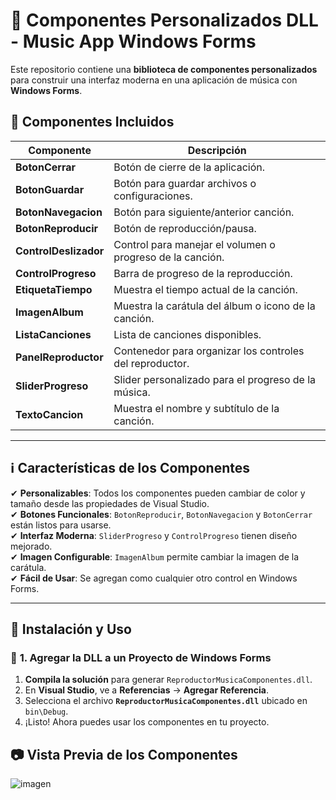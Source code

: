 # 🎵 Componentes Personalizados DLL - Music App Windows Forms  

Este repositorio contiene una **biblioteca de componentes personalizados** para construir una interfaz moderna en una aplicación de música con **Windows Forms**.  

## 📌 **Componentes Incluidos**  

| Componente             | Descripción |
|------------------------|-------------|
| **BotonCerrar**        | Botón de cierre de la aplicación. |
| **BotonGuardar**       | Botón para guardar archivos o configuraciones. |
| **BotonNavegacion**    | Botón para siguiente/anterior canción. |
| **BotonReproducir**    | Botón de reproducción/pausa. |
| **ControlDeslizador**  | Control para manejar el volumen o progreso de la canción. |
| **ControlProgreso**    | Barra de progreso de la reproducción. |
| **EtiquetaTiempo**     | Muestra el tiempo actual de la canción. |
| **ImagenAlbum**        | Muestra la carátula del álbum o icono de la canción. |
| **ListaCanciones**     | Lista de canciones disponibles. |
| **PanelReproductor**   | Contenedor para organizar los controles del reproductor. |
| **SliderProgreso**     | Slider personalizado para el progreso de la música. |
| **TextoCancion**       | Muestra el nombre y subtítulo de la canción. |

---

## ℹ **Características de los Componentes**  

✔ **Personalizables**: Todos los componentes pueden cambiar de color y tamaño desde las propiedades de Visual Studio.  
✔ **Botones Funcionales**: `BotonReproducir`, `BotonNavegacion` y `BotonCerrar` están listos para usarse.  
✔ **Interfaz Moderna**: `SliderProgreso` y `ControlProgreso` tienen diseño mejorado.  
✔ **Imagen Configurable**: `ImagenAlbum` permite cambiar la imagen de la carátula.  
✔ **Fácil de Usar**: Se agregan como cualquier otro control en Windows Forms.  

---

## 📂 **Instalación y Uso**  

### 🔹 **1. Agregar la DLL a un Proyecto de Windows Forms**  
1. **Compila la solución** para generar `ReproductorMusicaComponentes.dll`.  
2. En **Visual Studio**, ve a **Referencias** → **Agregar Referencia**.  
3. Selecciona el archivo **`ReproductorMusicaComponentes.dll`** ubicado en `bin\Debug`.  
4. ¡Listo! Ahora puedes usar los componentes en tu proyecto.


## 📷 Vista Previa de los Componentes  
![imagen](https://github.com/user-attachments/assets/2203c469-acd2-47af-9177-f914f403f497)

